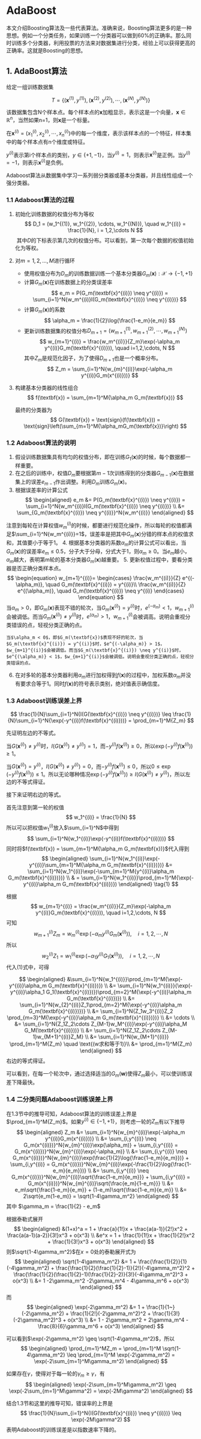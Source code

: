 # AdaBoost

本文介绍Boosting算法及一些代表算法。准确来说，Boosting算法更多的是一种思想。例如一个分类任务，如果训练一个分类器可以做到60%的正确率。那么同时训练多个分类器，利用投票的方法来对数据集进行分类，经验上可以获得更高的正确率。这就是Boosting的思想。

## 1. AdaBoost算法

给定一组训练数据集

$$
\begin{equation}
T=\{(\textbf{x}^{(1)},y^{(1)}),(\textbf{x}^{(2)},y^{(2)}),\cdots, (\textbf{x}^{(N)}, y^{(N)})\}
\end{equation}
$$


该数据集包含N个样本点。每个样本点的$\textbf{x}$加粗显示，表示这是一个向量，$\textbf{x}\in \mathbb{R}^{n}$，当然如果n=1，则$\textbf{x}$是一个标量。

在$\textbf{x}^{(i)}=(x^{(i)}_1,x^{(i)}_2,\cdots, x^{(i)}_n)$中的每一个维度，表示该样本点的一个特征，样本集中的每个样本点有n个维度或特征。

$y^{(i)}$表示第i个样本点的类别，$y\in\{+1, -1\}$，当$y^{(i)}=1$，则表示$\textbf{x}^{(i)}$是正例。当$y^{(i)}=-1$，则表示$\textbf{x}^{(i)}$是负例。

Adaboost算法从数据集中学习一系列弱分类器或基本分类器，并且线性组成一个强分类器。

### 1.1 Adaboost算法的过程
1. 初始化训练数据的权值分布为等权
$$
D_1 = (w_1^{(1)}, w_1^{(2)}, \cdots, w_1^{(N)}), \quad w_1^{(i)} = \frac{1}{N}, i = 1,2,\cdots N
$$
​	其中$D$的下标表示第几次的权值分布。可以看到，第一次每个数据的权值初始化为等权。
2. 对$m=1,2,\ldots,M$进行循环

    * 使用权值分布为$D_m$的训练数据训练一个基本分类器$G_m(\textbf{x}): \mathcal{X} \rightarrow \{-1, +1\}$
    * 计算$G_m(\textbf{x})$在训练数据上的分类误差率
    $$
    e_m = P(G_m(\textbf{x}^{(i)}) \neq y^{(i)}) = \sum_{i=1}^N{w_m^{(i)}I(G_m(\textbf{x}^{(i)}) \neq y^{(i)})}
    $$
    * 计算$G_m(\textbf{x})$的系数
    $$
    \alpha_m = \frac{1}{2}\log{\frac{1-e_m}{e_m}}
    $$
    * 更新训练数据集的权值分布$D_{m+1} =  (w_{m+1}^{(1)}, w_{m+1}^{(2)}, \cdots, w_{m+1}^{(N)})$
    $$
    w_{m+1}^{(i)} = \frac{w_m^{(i)}}{Z_m}\exp(-\alpha_m y^{(i)}G_m(\textbf{x}^{(i)})), \quad i=1,2,\cdots, N
    $$
    其中$Z_m$是规范化因子，为了使得$D_{m+1}$也是一个概率分布。
    $$
    Z_m = \sum_{i=1}^N{w_{m}^{(i)}\exp(-\alpha_m y^{(i)}G_m(x^{(i)}))}
    $$

3. 构建基本分类器的线性组合
    $$
    f(\textbf{x}) = \sum_{m=1}^M{\alpha_m G_m(\textbf{x})}
    $$

    最终的分类器为
    $$
    G(\textbf{x}) = \text{sign}(f(\textbf{x})) = \text{sign}\left(\sum_{m=1}^M{\alpha_mG_m(\textbf{x})}\right)
    $$


### 1.2 Adaboost算法的说明
1. 假设训练数据集具有均匀的权值分布，即在训练$G_1(\textbf{x})$的时候，每个数据都一样重要。
2. 在之后的训练中，权值$D_m$要根据第$m-1$次训练得到的分类器$G_{m-1}(\textbf{x})$在数据集上的误差$e_{m-1}$作出调整。利用$D_m$训练$G_m(\textbf{x})$。
3. 根据误差率的计算公式
    $$
    \begin{aligned}
    e_m &= P(G_m(\textbf{x}^{(i)}) \neq y^{(i)}) = \sum_{i=1}^N{w_m^{(i)}I(G_m(\textbf{x}^{(i)}) \neq y^{(i)})} \\
    &= \sum_{G_m(\textbf{x}^{(i)}) \neq y^{(i)}}^N{w_m^{(i)}}
    \end{aligned}
    $$


  注意到每轮在计算权值$w_m^{(i)}$的时候，都要进行规范化操作，所以每轮的权值都满足$\sum_{i=1}^N{w_m^{(i)}}=1$，误差率是把其中$G_m(\textbf{x})$分错的样本点的权值求和，其值要小于等于1。
4. 根据基本分类器的系数$\alpha_m$的计算公式可以看出，当$G_m(\textbf{x})$的误差率$e_m\leq 0.5$，分子大于分母，分式大于1，则$\alpha_m \geq 0$。当$e_m$越小，$\alpha_m$越大，表明第m轮的基本分类器$G_m(\textbf{x})$越重要。
5. 更新权值过程中，要看分类器是否正确分类样本点。
    $$
    \begin{equation}
    w_{m+1}^{(i)}=
     \begin{cases}
       \frac{w_m^{(i)}}{Z} e^{(-\alpha_m)}, \quad G_m(\textbf{x}^{(i)}) = y^{(i)}\\
       \frac{w_m^{(i)}}{Z} e^{(\alpha_m)}, \quad G_m(\textbf{x}^{(i)}) \neq y^{(i)}
       \end{cases}
    \end{equation}
    $$
    当$\alpha_m > 0$，即$G_m(\textbf{x})$表现不错的轮次，当$G_m(\textbf{x}^{(i)}) = y^{(i)}$时，$e^{(-\alpha_m)} < 1$，$w_{m+1}^{(i)}$会被调低。而当$G_m(\textbf{x}^{(i)}) \neq y^{(i)}$时，$e^{(\alpha_m)} > 1$，$w_{m+1}^{(i)}$会被调高。说明会重视分类错误的点，轻视分类正确的点。

    当$\alpha_m < 0$，即$G_m(\textbf{x})$表现不好的轮次，当$G_m(\textbf{x}^{(i)}) = y^{(i)}$时，$e^{(-\alpha_m)} > 1$，$w_{m+1}^{(i)}$会被调低。而当$G_m(\textbf{x}^{(i)}) \neq y^{(i)}$时，$e^{(\alpha_m)} < 1$，$w_{m+1}^{(i)}$会被调低。说明会重视分类正确的点，轻视分类错误的点。

6. 在对多轮的基本分类器利用$\alpha_m$进行加权得到$f(\textbf{x})$的过程中，加权系数$\alpha_m$并没有要求合等于1。同时$f(\textbf{x})$的符号表示类别，绝对值表示确信度。

### 1.3 Adaboost训练误差上界
$$
\frac{1}{N}\sum_{i=1}^N{I(G(\textbf{x}^{(i)}) \neq y^{(i)})} \leq \frac{1}{N}\sum_{i=1}^N{\exp(-y^{(i)}f(\textbf{x}^{(i)}))} = \prod_{m=1}^M{Z_m}
$$

先证明左边的不等式。

当$G(\textbf{x}^{(i)}) \neq y^{(i)}$时，$I(G(\textbf{x}^{(i)}) \neq y^{(i)})=1$，而$-y^{(i)}f(\textbf{x}^{(i)}) \geq 0$，所以$\exp(-y^{(i)}f(\textbf{x}^{(i)})) \geq 1$。

当$G(\textbf{x}^{(i)}) = y^{(i)}$，$I(G(\textbf{x}^{(i)}) \neq y^{(i)})=0$，而$-y^{(i)}f(\textbf{x}^{(i)}) \leq 0$，所以$0 \leq\exp(-y^{(i)}f(\textbf{x}^{(i)})) \leq 1$。所以无论哪种情况$\exp(-y^{(i)}f(\textbf{x}^{(i)})) \geq I(G(\textbf{x}^{(i)}) \neq y^{(i)})$，所以左边的不等式得证。

接下来证明右边的等式。



首先注意到第一轮的权值
$$
w_1^{(i)} = \frac{1}{N}
$$
所以可以把权值$w_1^{(i)}$放入$\sum_{i=1}^N$中得到
$$
\sum_{i=1}^N{w_1^{(i)}\exp(-y^{(i)}f(\textbf{x}^{(i)}))}
$$
同时将$f(\textbf{x}) = \sum_{m=1}^M{\alpha_m G_m(\textbf{x})}$代入得到
$$
\begin{aligned}
\sum_{i=1}^N{w_1^{(i)}\exp(-y^{(i)}\sum_{m=1}^M{\alpha_m G_m(\textbf{x}^{(i)})})} &= \sum_{i=1}^N{w_1^{(i)}\exp(-\sum_{m=1}^M{y^{(i)}\alpha_m G_m(\textbf{x}^{(i)})})} \\
& = \sum_{i=1}^N{w_1^{(i)}}\prod_{m=1}^M{\exp(-y^{(i)}\alpha_m G_m(\textbf{x}^{(i)})})
\end{aligned}
\tag{1}
$$

根据
$$
w_{m+1}^{(i)} = \frac{w_m^{(i)}}{Z_m}\exp(-\alpha_m y^{(i)}G_m(\textbf{x}^{(i)})), \quad i=1,2,\cdots, N
$$
可知
$$
w_{m+1}^{(i)}Z_m = w_m^{(i)}\exp(-\alpha_m y^{(i)}G_m(\textbf{x}^{(i)})), \quad i=1,2,\cdots, N
$$
所以
$$
w_{2}^{(i)}Z_1 = w_1^{(i)}\exp(-\alpha_1 y^{(i)}G_1(\textbf{x}^{(i)})), \quad i=1,2,\cdots, N
$$
代入(1)式中，可得

$$
\begin{aligned}
&\sum_{i=1}^N{w_1^{(i)}}\prod_{m=1}^M{\exp(-y^{(i)}\alpha_m G_m(\textbf{x}^{(i)})}) \\
&= \sum_{i=1}^N{w_1^{(i)}}{\exp(-y^{(i)}\alpha_1 G_1(\textbf{x}^{(i)})})\prod_{m=2}^M{\exp(-y^{(i)}\alpha_m G_m(\textbf{x}^{(i)})}) \\
&= \sum_{i=1}^N{w_{2}^{(i)}Z_1\prod_{m=2}^M{\exp(-y^{(i)}\alpha_m G_m(\textbf{x}^{(i)})})} \\
&= \sum_{i=1}^N{Z_1w_3^{(i)}Z_2 \prod_{m=3}^M{\exp(-y^{(i)}\alpha_m G_m(\textbf{x}^{(i)})})} \\
&= \cdots \\
&= \sum_{i=1}^N{Z_1Z_2\cdots Z_{M-1}w_M^{(i)}\exp(-y^{(i)}\alpha_M G_M(\textbf{x}^{(i)}))} \\
&= \sum_{i=1}^N{Z_1Z_2\cdots Z_{M-1}w_{M+1}^{(i)}Z_M} \\
&= \sum_{i=1}^N{w_{M+1}^{(i)}} \prod_{m=1}^M{Z_m} \quad \text{(w求和等于1)}\\ 
&= \prod_{m=1}^M{Z_m}
\end{aligned}
$$
右边的等式得证。

可以看到，在每一个轮次中，通过选择适当的$G_m(\textbf{w})$使得$Z_m$最小，可以使训练误差下降最快。



### 1.4 二分类问题Adaboost训练误差上界
在1.3节中的推导可知，Adaboost算法的训练误差上界是$\prod_{m=1}^M{Z_m}$。如果$y^{(i)} \in \{-1, +1\}$，则考虑一轮的$Z_m$有以下推导
$$
\begin{aligned}
Z_m &= \sum_{i=1}^N{w_{m}^{(i)}\exp(-\alpha_m y^{(i)}G_m(x^{(i)}))} \\
&= \sum_{i,y^{(i)} \neq G_m(x^{(i)})}^N{w_{m}^{(i)}\exp(\alpha_m)} + \sum_{i,y^{(i)} = G_m(x^{(i)})}^N{w_{m}^{(i)}\exp(-\alpha_m)} \\
&= \sum_{i,y^{(i)} \neq G_m(x^{(i)})}^N{w_{m}^{(i)}\exp(\frac{1}{2}\log{\frac{1-e_m}{e_m}})} + \sum_{i,y^{(i)} = G_m(x^{(i)})}^N{w_{m}^{(i)}\exp(-\frac{1}{2}\log{\frac{1-e_m}{e_m}})} \\
&= \sum_{i,y^{(i)} \neq G_m(x^{(i)})}^N{w_{m}^{(i)}\sqrt{\frac{1-e_m}{e_m}}} + \sum_{i,y^{(i)} = G_m(x^{(i)})}^N{w_{m}^{(i)}\sqrt{\frac{e_m}{1-e_m}}} \\
&= e_m\sqrt{\frac{1-e_m}{e_m}} + (1-e_m)\sqrt{\frac{1-e_m}{e_m}} \\
&= 2\sqrt{e_m(1-e_m)} = \sqrt{1-4\gamma_m^2}
\end{aligned}
$$
其中 $\gamma_m = \frac{1}{2} - e_m$

根据泰勒式展开
$$
\begin{aligned}
&(1+x)^a = 1 + \frac{a}{1!}x + \frac{a(a-1)}{2!}x^2 + \frac{a(a-1)(a-2)}{3!}x^3 + o(x^3) \\
&e^x = 1 + \frac{1}{1!}x + \frac{1}{2!}x^2 + \frac{1}{3!}x^3 + o(x^3)
\end{aligned}
$$
则$\sqrt{1-4\gamma_m^2}$在$x=0$处的泰勒展开式为
$$
\begin{aligned}
\sqrt{1-4\gamma_m^2} &= 1 + \frac{\frac{1}{2}}{1}(-4\gamma_m^2) + \frac{\frac{1}{2}(\frac{1}{2}-1)}{2!}(-4\gamma_m^2)^2 + \frac{\frac{1}{2}(\frac{1}{2}-1)(\frac{1}{2}-2)}{3!}(-4\gamma_m^2)^3 + o(x^3) \\
&= 1 -2\gamma_m^2 -2\gamma_m^4 - 4\gamma_m^6 + o(x^3)
\end{aligned}
$$
而
$$
\begin{aligned}
\exp(-2\gamma_m^2) &= 1 + \frac{1}{1~}(-2\gamma_m^2) + \frac{1}{2!}(-2\gamma_m^2)^2 + \frac{1}{3!}(-2\gamma_m^2)^3 + o(x^3) \\
&= 1 - 2\gamma_m^2 + 2\gamma_m^4 - \frac{8}{6}\gamma_m^6 + o(x^3)
\end{aligned}
$$

可以看到$\exp(-2\gamma_m^2) \geq \sqrt{1-4\gamma_m^2}$，所以
$$
\begin{aligned}
\prod_{m=1}^MZ_m = \prod_{m=1}^M \sqrt{1-4\gamma_m^2} \leq \prod_{m=1}^M \exp(-2\gamma_m^2) = \exp(-2\sum_{m=1}^M\gamma_m^2)
\end{aligned}
$$

如果存在$\gamma$，使得对于每一轮的$\gamma_m \geq \gamma$，有
$$
\begin{aligned}
\exp(-2\sum_{m=1}^M\gamma_m^2) \geq \exp(-2\sum_{m=1}^M\gamma^2) = \exp(-2M\gamma^2)
\end{aligned}
$$

结合1.3节和这里的推导可知，错误率的上界是
$$
\frac{1}{N}\sum_{i=1}^N{I(G(\textbf{x}^{(i)}) \neq y^{(i)})} \leq \exp(-2M\gamma^2)
$$
表明Adaboost的训练误差是以指数速率下降的。